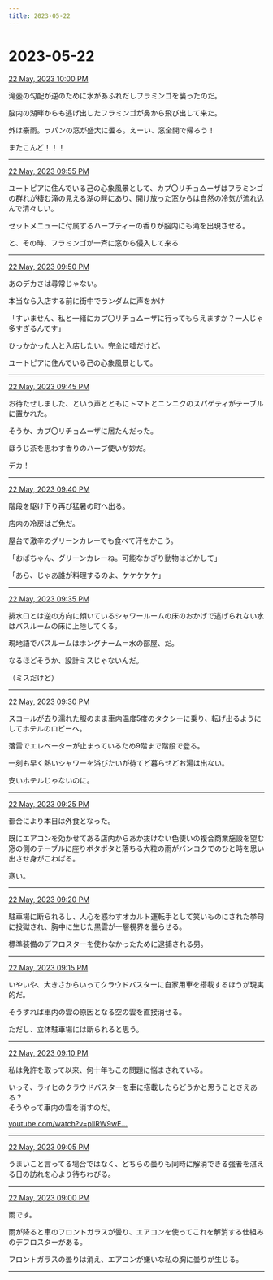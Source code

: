 ```yaml
---
title: 2023-05-22
---
```

# 2023-05-22

[22 May, 2023 10:00 PM](https://twitter.com/hirasawa/status/1660631600785178624#m)

滝壺の勾配が逆のために水があふれだしフラミンゴを襲ったのだ。  
  
脳内の湖畔からも逃げ出したフラミンゴが鼻から飛び出して来た。  
  
外は豪雨。ラパンの窓が盛大に曇る。えーい、窓全開で帰ろう！  
  
またこんど！！！

---

[22 May, 2023 09:55 PM](https://twitter.com/hirasawa/status/1660630337993740288#m)

ユートピアに住んでいる己の心象風景として、カプ〇リチョ△ーザはフラミンゴの群れが棲む滝の見える湖の畔にあり、開け放った窓からは自然の冷気が流れ込んで清々しい。  
  
セットメニューに付属するハーブティーの香りが脳内にも滝を出現させる。  
  
と、その時、フラミンゴが一斉に窓から侵入して来る

---

[22 May, 2023 09:50 PM](https://twitter.com/hirasawa/status/1660629079752622080#m)

あのデカさは尋常じゃない。  
  
本当なら入店する前に街中でランダムに声をかけ  
  
「すいません、私と一緒にカプ〇リチョ△ーザに行ってもらえますか？一人じゃ多すぎるんです」  
  
ひっかかった人と入店したい。完全に嘘だけど。  
  
ユートピアに住んでいる己の心象風景として。

---

[22 May, 2023 09:45 PM](https://twitter.com/hirasawa/status/1660627822262767616#m)

お待たせしました、という声とともにトマトとニンニクのスパゲティがテーブルに置かれた。  
  
そうか、カプ〇リチョ△ーザに居たんだった。  
  
ほうじ茶を思わす香りのハーブ使いが妙だ。  
  
デカ！

---

[22 May, 2023 09:40 PM](https://twitter.com/hirasawa/status/1660626563111723010#m)

階段を駆け下り再び猛暑の町へ出る。  
  
店内の冷房はご免だ。  
  
屋台で激辛のグリーンカレーでも食べて汗をかこう。  
  
「おばちゃん、グリーンカレーね。可能なかぎり動物はどかして」  
  
「あら、じゃあ誰が料理するのよ、ケケケケケ」

---

[22 May, 2023 09:35 PM](https://twitter.com/hirasawa/status/1660625304891846658#m)

排水口とは逆の方向に傾いているシャワールームの床のおかげで逃げられない水はバスルームの床に上陸してくる。  
  
現地語でバスルームはホングナーム＝水の部屋、だ。  
  
なるほどそうか、設計ミスじゃないんだ。  
  
（ミスだけど）

---

[22 May, 2023 09:30 PM](https://twitter.com/hirasawa/status/1660624047598710785#m)

スコールが去り濡れた服のまま車内温度5度のタクシーに乗り、転げ出るようにしてホテルのロビーへ。  
  
落雷でエレベーターが止まっているため9階まで階段で登る。  
  
一刻も早く熱いシャワーを浴びたいが待てど暮らせどお湯は出ない。  
  
安いホテルじゃないのに。

---

[22 May, 2023 09:25 PM](https://twitter.com/hirasawa/status/1660622788326219779#m)

都合により本日は外食となった。  
  
既にエアコンを効かせてある店内からあか抜けない色使いの複合商業施設を望む窓の側のテーブルに座りボタボタと落ちる大粒の雨がバンコクでのひと時を思い出させ身がこわばる。  
  
寒い。

---

[22 May, 2023 09:20 PM](https://twitter.com/hirasawa/status/1660621530295078912#m)

駐車場に断られるし、人心を惑わすオカルト運転手として笑いものにされた挙句に投獄され、胸中に生じた黒雲が一層視界を曇らせる。  
  
標準装備のデフロスターを使わなかったために逮捕される男。

---

[22 May, 2023 09:15 PM](https://twitter.com/hirasawa/status/1660620271538036737#m)

いやいや、大きさからいってクラウドバスターに自家用車を搭載するほうが現実的だ。  
  
そうすれば車内の雲の原因となる空の雲を直接消せる。  
  
ただし、立体駐車場には断られると思う。

---

[22 May, 2023 09:10 PM](https://twitter.com/hirasawa/status/1660619013209174016#m)

私は免許を取って以来、何十年もこの問題に悩まされている。  
  
いっそ、ライヒのクラウドバスターを車に搭載したらどうかと思うことさえある？  
そうやって車内の雲を消すのだ。  
  
<a href="https://youtube.com/watch?v=pllRW9wETzw">youtube.com/watch?v=pllRW9wE…</a>

---

[22 May, 2023 09:05 PM](https://twitter.com/hirasawa/status/1660617755383549956#m)

うまいこと言ってる場合ではなく、どちらの曇りも同時に解消できる強者を湛える日の訪れを心より待ちわびる。

---

[22 May, 2023 09:00 PM](https://twitter.com/hirasawa/status/1660616499516829697#m)

雨です。  
  
雨が降ると車のフロントガラスが曇り、エアコンを使ってこれを解消する仕組みのデフロスターがある。  
  
フロントガラスの曇りは消え、エアコンが嫌いな私の胸に曇りが生じる。

---

